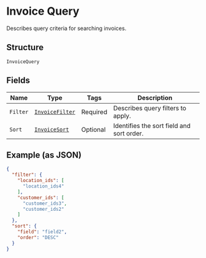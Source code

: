 
# Invoice Query

Describes query criteria for searching invoices.

## Structure

`InvoiceQuery`

## Fields

| Name | Type | Tags | Description |
|  --- | --- | --- | --- |
| `Filter` | [`InvoiceFilter`](../../doc/models/invoice-filter.md) | Required | Describes query filters to apply. |
| `Sort` | [`InvoiceSort`](../../doc/models/invoice-sort.md) | Optional | Identifies the sort field and sort order. |

## Example (as JSON)

```json
{
  "filter": {
    "location_ids": [
      "location_ids4"
    ],
    "customer_ids": [
      "customer_ids3",
      "customer_ids2"
    ]
  },
  "sort": {
    "field": "field2",
    "order": "DESC"
  }
}
```

